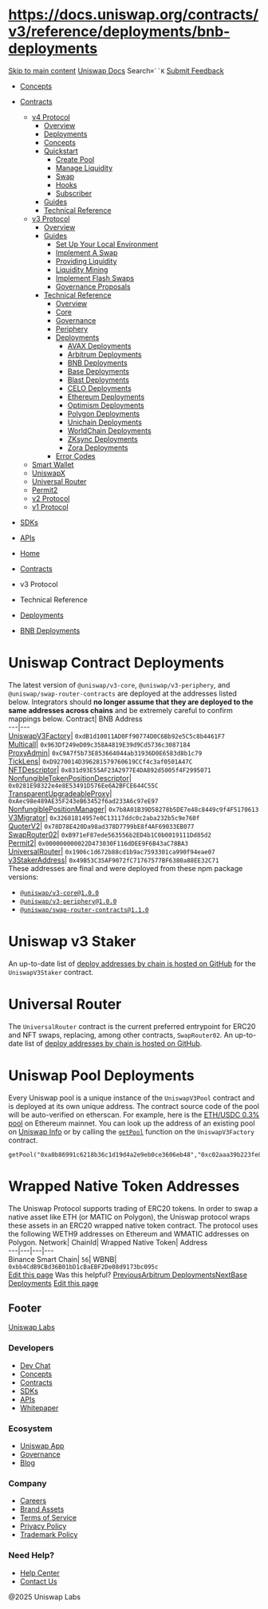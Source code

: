# https://docs.uniswap.org/contracts/v3/reference/deployments/bnb-deployments

[Skip to main content](https://docs.uniswap.org/contracts/v3/reference/deployments/bnb-deployments#__docusaurus_skipToContent_fallback)
[Uniswap Docs](https://docs.uniswap.org/)
Search`⌘``K`
[Submit Feedback](https://docs.google.com/forms/d/e/1FAIpQLSdjSkZam8KiatL9XACRVxCHjDJjaPGbls77PCXDKFn4JwykXg/viewform)
  * [Concepts](https://docs.uniswap.org/concepts/overview)
  * [Contracts](https://docs.uniswap.org/contracts/v4/overview)
    * [v4 Protocol](https://docs.uniswap.org/contracts/v3/reference/deployments/bnb-deployments)
      * [Overview](https://docs.uniswap.org/contracts/v4/overview)
      * [Deployments](https://docs.uniswap.org/contracts/v4/deployments)
      * [Concepts](https://docs.uniswap.org/contracts/v3/reference/deployments/bnb-deployments)
      * [Quickstart](https://docs.uniswap.org/contracts/v3/reference/deployments/bnb-deployments)
        * [Create Pool](https://docs.uniswap.org/contracts/v4/quickstart/create-pool)
        * [Manage Liquidity](https://docs.uniswap.org/contracts/v3/reference/deployments/bnb-deployments)
        * [Swap](https://docs.uniswap.org/contracts/v4/quickstart/swap)
        * [Hooks](https://docs.uniswap.org/contracts/v3/reference/deployments/bnb-deployments)
        * [Subscriber](https://docs.uniswap.org/contracts/v4/quickstart/subscriber)
      * [Guides](https://docs.uniswap.org/contracts/v3/reference/deployments/bnb-deployments)
      * [Technical Reference](https://docs.uniswap.org/contracts/v3/reference/deployments/bnb-deployments)
    * [v3 Protocol](https://docs.uniswap.org/contracts/v3/reference/deployments/bnb-deployments)
      * [Overview](https://docs.uniswap.org/contracts/v3/overview)
      * [Guides](https://docs.uniswap.org/contracts/v3/reference/deployments/bnb-deployments)
        * [Set Up Your Local Environment](https://docs.uniswap.org/contracts/v3/guides/local-environment)
        * [Implement A Swap](https://docs.uniswap.org/contracts/v3/reference/deployments/bnb-deployments)
        * [Providing Liquidity](https://docs.uniswap.org/contracts/v3/reference/deployments/bnb-deployments)
        * [Liquidity Mining](https://docs.uniswap.org/contracts/v3/reference/deployments/bnb-deployments)
        * [Implement Flash Swaps](https://docs.uniswap.org/contracts/v3/reference/deployments/bnb-deployments)
        * [Governance Proposals](https://docs.uniswap.org/contracts/v3/reference/deployments/bnb-deployments)
      * [Technical Reference](https://docs.uniswap.org/contracts/v3/reference/deployments/bnb-deployments)
        * [Overview](https://docs.uniswap.org/contracts/v3/reference/overview)
        * [Core](https://docs.uniswap.org/contracts/v3/reference/deployments/bnb-deployments)
        * [Governance](https://docs.uniswap.org/contracts/v3/reference/deployments/bnb-deployments)
        * [Periphery](https://docs.uniswap.org/contracts/v3/reference/deployments/bnb-deployments)
        * [Deployments](https://docs.uniswap.org/contracts/v3/reference/deployments/)
          * [AVAX Deployments](https://docs.uniswap.org/contracts/v3/reference/deployments/avax-deployments)
          * [Arbitrum Deployments](https://docs.uniswap.org/contracts/v3/reference/deployments/arbitrum-deployments)
          * [BNB Deployments](https://docs.uniswap.org/contracts/v3/reference/deployments/bnb-deployments)
          * [Base Deployments](https://docs.uniswap.org/contracts/v3/reference/deployments/base-deployments)
          * [Blast Deployments](https://docs.uniswap.org/contracts/v3/reference/deployments/blast-deployments)
          * [CELO Deployments](https://docs.uniswap.org/contracts/v3/reference/deployments/celo-deployments)
          * [Ethereum Deployments](https://docs.uniswap.org/contracts/v3/reference/deployments/ethereum-deployments)
          * [Optimism Deployments](https://docs.uniswap.org/contracts/v3/reference/deployments/optimism-deployments)
          * [Polygon Deployments](https://docs.uniswap.org/contracts/v3/reference/deployments/polygon-deployments)
          * [Unichain Deployments](https://docs.uniswap.org/contracts/v3/reference/deployments/unichain-deployments)
          * [WorldChain Deployments](https://docs.uniswap.org/contracts/v3/reference/deployments/WorldChain-deployments)
          * [ZKsync Deployments](https://docs.uniswap.org/contracts/v3/reference/deployments/ZKsync-deployments)
          * [Zora Deployments](https://docs.uniswap.org/contracts/v3/reference/deployments/Zora-deployments)
        * [Error Codes](https://docs.uniswap.org/contracts/v3/reference/error-codes)
    * [Smart Wallet](https://docs.uniswap.org/contracts/v3/reference/deployments/bnb-deployments)
    * [UniswapX](https://docs.uniswap.org/contracts/v3/reference/deployments/bnb-deployments)
    * [Universal Router](https://docs.uniswap.org/contracts/v3/reference/deployments/bnb-deployments)
    * [Permit2](https://docs.uniswap.org/contracts/v3/reference/deployments/bnb-deployments)
    * [v2 Protocol](https://docs.uniswap.org/contracts/v3/reference/deployments/bnb-deployments)
    * [v1 Protocol](https://docs.uniswap.org/contracts/v3/reference/deployments/bnb-deployments)
  * [SDKs](https://docs.uniswap.org/sdk/v4/overview)
  * [APIs](https://docs.uniswap.org/api/subgraph/overview)


  * [Home](https://docs.uniswap.org/)
  * [Contracts](https://docs.uniswap.org/contracts/v4/overview)
  * v3 Protocol
  * Technical Reference
  * [Deployments](https://docs.uniswap.org/contracts/v3/reference/deployments/)
  * [BNB Deployments](https://docs.uniswap.org/contracts/v3/reference/deployments/bnb-deployments)


# Uniswap Contract Deployments
The latest version of `@uniswap/v3-core`, `@uniswap/v3-periphery`, and `@uniswap/swap-router-contracts` are deployed at the addresses listed below. Integrators should **no longer assume that they are deployed to the same addresses across chains** and be extremely careful to confirm mappings below.
Contract| BNB Address  
---|---  
[UniswapV3Factory](https://github.com/Uniswap/uniswap-v3-core/blob/v1.0.0/contracts/UniswapV3Factory.sol)| `0xdB1d10011AD0Ff90774D0C6Bb92e5C5c8b4461F7`  
[Multicall](https://bscscan.com/address/0x963Df249eD09c358A4819E39d9Cd5736c3087184#code)| `0x963Df249eD09c358A4819E39d9Cd5736c3087184`  
[ProxyAdmin](https://github.com/OpenZeppelin/openzeppelin-contracts/blob/v3.4.1-solc-0.7-2/contracts/proxy/ProxyAdmin.sol)| `0xC9A7f5b73E853664044ab31936D0E6583d8b1c79`  
[TickLens](https://github.com/Uniswap/uniswap-v3-periphery/blob/v1.0.0/contracts/lens/TickLens.sol)| `0xD9270014D396281579760619CCf4c3af0501A47C`  
[NFTDescriptor](https://github.com/Uniswap/uniswap-v3-periphery/blob/v1.0.0/contracts/libraries/NFTDescriptor.sol)| `0x831d93E55AF23A2977E4DA892d5005f4F2995071`  
[NonfungibleTokenPositionDescriptor](https://github.com/Uniswap/uniswap-v3-periphery/blob/v1.0.0/contracts/NonfungibleTokenPositionDescriptor.sol)| `0x0281E98322e4e8E53491D576Ee6A2BFCE644C55C`  
[TransparentUpgradeableProxy](https://github.com/OpenZeppelin/openzeppelin-contracts/blob/v3.4.1-solc-0.7-2/contracts/proxy/TransparentUpgradeableProxy.sol)| `0xAec98e489AE35F243eB63452f6ad233A6c97eE97`  
[NonfungiblePositionManager](https://github.com/Uniswap/uniswap-v3-periphery/blob/v1.0.0/contracts/NonfungiblePositionManager.sol)| `0x7b8A01B39D58278b5DE7e48c8449c9f4F5170613`  
[V3Migrator](https://github.com/Uniswap/uniswap-v3-periphery/blob/v1.0.0/contracts/V3Migrator.sol)| `0x32681814957e0C13117ddc0c2aba232b5c9e760f`  
[QuoterV2](https://github.com/Uniswap/v3-periphery/blob/main/contracts/lens/QuoterV2.sol)| `0x78D78E420Da98ad378D7799bE8f4AF69033EB077`  
[SwapRouter02](https://github.com/Uniswap/swap-router-contracts/blob/main/contracts/SwapRouter02.sol)| `0xB971eF87ede563556b2ED4b1C0b0019111Dd85d2`  
[Permit2](https://github.com/Uniswap/permit2)| `0x000000000022D473030F116dDEE9F6B43aC78BA3`  
[UniversalRouter](https://github.com/Uniswap/universal-router)| `0x1906c1d672b88cd1b9ac7593301ca990f94eae07`  
[v3StakerAddress](https://github.com/Uniswap/v3-staker)| `0x49B53C35AF9072fC71767577BF6380a88EE32C71`  
These addresses are final and were deployed from these npm package versions:
  * [`@uniswap/v3-core@1.0.0`](https://github.com/Uniswap/uniswap-v3-core/tree/v1.0.0)
  * [`@uniswap/v3-periphery@1.0.0`](https://github.com/Uniswap/uniswap-v3-periphery/tree/v1.0.0)
  * [`@uniswap/swap-router-contracts@1.1.0`](https://github.com/Uniswap/swap-router-contracts/tree/v1.1.0)


# Uniswap v3 Staker
An up-to-date list of [deploy addresses by chain is hosted on GitHub](https://github.com/Uniswap/v3-staker/releases/tag/v1.0.2) for the `UniswapV3Staker` contract.
# Universal Router
The `UniversalRouter` contract is the current preferred entrypoint for ERC20 and NFT swaps, replacing, among other contracts, `SwapRouter02`. An up-to-date list of [deploy addresses by chain is hosted on GitHub](https://github.com/Uniswap/universal-router/tree/main/deploy-addresses).
# Uniswap Pool Deployments
Every Uniswap pool is a unique instance of the `UniswapV3Pool` contract and is deployed at its own unique address. The contract source code of the pool will be auto-verified on etherscan. For example, here is the [ETH/USDC 0.3% pool](https://etherscan.io/address/0x8ad599c3a0ff1de082011efddc58f1908eb6e6d8) on Ethereum mainnet.
You can look up the address of an existing pool on [Uniswap Info](https://info.uniswap.org/#/) or by calling the [`getPool`](https://docs.uniswap.org/contracts/v3/reference/reference/core/interfaces/IUniswapV3Factory.md#getpool) function on the `UniswapV3Factory` contract.
```
getPool("0xa0b86991c6218b36c1d19d4a2e9eb0ce3606eb48","0xc02aaa39b223fe8d0a0e5c4f27ead9083c756cc2",3000)
```

# Wrapped Native Token Addresses
The Uniswap Protocol supports trading of ERC20 tokens. In order to swap a native asset like ETH (or MATIC on Polygon), the Uniswap protocol wraps these assets in an ERC20 wrapped native token contract. The protocol uses the following WETH9 addresses on Ethereum and WMATIC addresses on Polygon.
Network| ChainId| Wrapped Native Token| Address  
---|---|---|---  
Binance Smart Chain| `56`| WBNB| `0xbb4CdB9CBd36B01bD1cBaEBF2De08d9173bc095c`  
[Edit this page](https://github.com/uniswap/uniswap-docs/tree/main/docs/contracts/v3/reference/deployments/BNB-Binance-Deployments.md)
Was this helpful?
[PreviousArbitrum Deployments](https://docs.uniswap.org/contracts/v3/reference/deployments/arbitrum-deployments)[NextBase Deployments](https://docs.uniswap.org/contracts/v3/reference/deployments/base-deployments)
[Edit this page](https://github.com/uniswap/uniswap-docs/tree/main/docs/contracts/v3/reference/deployments/BNB-Binance-Deployments.md)
## Footer
[Uniswap Labs](https://docs.uniswap.org/)
### Developers
  * [Dev Chat](https://discord.com/invite/uniswap)
  * [Concepts](https://docs.uniswap.org/concepts/overview)
  * [Contracts](https://docs.uniswap.org/contracts/v4/overview)
  * [SDKs](https://docs.uniswap.org/sdk/v4/overview)
  * [APIs](https://docs.uniswap.org/api/subgraph/overview)
  * [Whitepaper](https://app.uniswap.org/whitepaper-v4.pdf)


### Ecosystem
  * [Uniswap App](https://app.uniswap.org/)
  * [Governance](https://www.uniswapfoundation.org/governance)
  * [Blog](https://blog.uniswap.org/)


### Company
  * [Careers](https://boards.greenhouse.io/uniswaplabs)
  * [Brand Assets](https://github.com/Uniswap/brand-assets/raw/main/Uniswap%20Brand%20Assets.zip)
  * [Terms of Service](https://support.uniswap.org/hc/en-us/articles/30935100859661-Uniswap-Labs-Terms-of-Service)
  * [Privacy Policy](https://support.uniswap.org/hc/en-us/articles/30934457771405-Uniswap-Labs-Privacy-Policy)
  * [Trademark Policy](https://support.uniswap.org/hc/en-us/articles/30934762216973-Uniswap-Labs-Trademark-Guidelines)


### Need Help?
  * [Help Center](https://support.uniswap.org/)
  * [Contact Us](https://support.uniswap.org/hc/en-us/requests/new)


@2025 Uniswap Labs
[](https://github.com/uniswap/uniswap-docs)[](https://twitter.com/Uniswap)[](https://discord.com/invite/uniswap)
